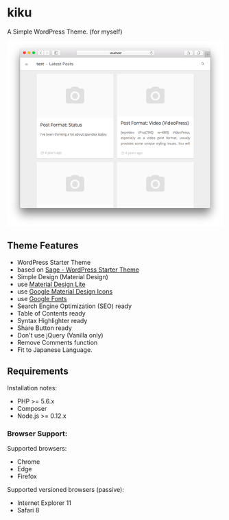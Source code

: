 kiku
==
A Simple WordPress Theme. (for myself)

![Theme kiku screenshot](screenshot.png)

## Theme Features
* WordPress Starter Theme
 * based on [Sage - WordPress Starter Theme](https://roots.io/sage/)  
* Simple Design (Material Design)
 * use [Material Design Lite](https://getmdl.io/)
 * use [Google Material Design Icons](https://github.com/google/material-design-icons)
 * use [Google Fonts](https://fonts.google.com/)
* Search Engine Optimization (SEO) ready
* Table of Contents ready
* Syntax Highlighter ready
* Share Button ready
* Don't use jQuery (Vanilla only)
* Remove Comments function
* Fit to Japanese Language.

## Requirements
Installation notes:
* PHP >= 5.6.x
* Composer
* Node.js >= 0.12.x

### Browser Support:
Supported browsers:
* Chrome
* Edge
* Firefox

Supported versioned browsers (passive):
* Internet Explorer 11
* Safari 8
